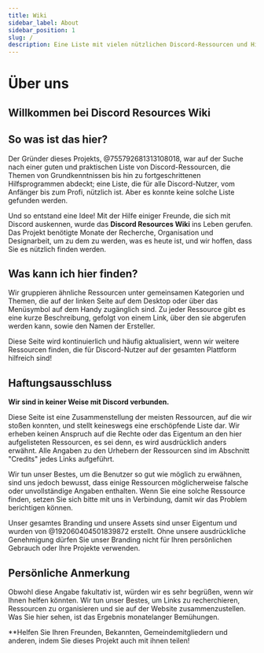 ```yaml
---
title: Wiki
sidebar_label: About
sidebar_position: 1
slug: /
description: Eine Liste mit vielen nützlichen Discord-Ressourcen und Hilfsprogrammen für alle Arten von Nutzern, vom Anfänger bis zum Power-User.
---
```


# Über uns

## Willkommen bei Discord Resources Wiki

## So was ist das hier?

Der Gründer dieses Projekts, @755792681313108018, war auf der Suche nach einer guten und praktischen Liste von Discord-Ressourcen, die Themen von Grundkenntnissen bis hin zu fortgeschrittenen Hilfsprogrammen abdeckt; eine Liste, die für alle Discord-Nutzer, vom Anfänger bis zum Profi, nützlich ist. Aber es konnte keine solche Liste gefunden werden.

Und so entstand eine Idee!
Mit der Hilfe einiger Freunde, die sich mit Discord auskennen, wurde das **Discord Resources Wiki** ins Leben gerufen. Das Projekt benötigte Monate der Recherche, Organisation und Designarbeit, um zu dem zu werden, was es heute ist, und wir hoffen, dass Sie es nützlich finden werden.

## Was kann ich hier finden?

Wir gruppieren ähnliche Ressourcen unter gemeinsamen Kategorien und Themen, die auf der linken Seite auf dem Desktop oder über das Menüsymbol auf dem Handy zugänglich sind. Zu jeder Ressource gibt es eine kurze Beschreibung, gefolgt von einem Link, über den sie abgerufen werden kann, sowie den Namen der Ersteller.

Diese Seite wird kontinuierlich und häufig aktualisiert, wenn wir weitere Ressourcen finden, die für Discord-Nutzer auf der gesamten Plattform hilfreich sind!

## Haftungsausschluss

**Wir sind in keiner Weise mit Discord verbunden.**

Diese Seite ist eine Zusammenstellung der meisten Ressourcen, auf die wir stoßen konnten, und stellt keineswegs eine erschöpfende Liste dar. Wir erheben keinen Anspruch auf die Rechte oder das Eigentum an den hier aufgelisteten Ressourcen, es sei denn, es wird ausdrücklich anders erwähnt. Alle Angaben zu den Urhebern der Ressourcen sind im Abschnitt "Credits" jedes Links aufgeführt.

Wir tun unser Bestes, um die Benutzer so gut wie möglich zu erwähnen, sind uns jedoch bewusst, dass einige Ressourcen möglicherweise falsche oder unvollständige Angaben enthalten. Wenn Sie eine solche Ressource finden, setzen Sie sich bitte mit uns in Verbindung, damit wir das Problem berichtigen können.

Unser gesamtes Branding und unsere Assets sind unser Eigentum und wurden von @192060404501839872 erstellt. Ohne unsere ausdrückliche Genehmigung dürfen Sie unser Branding nicht für Ihren persönlichen Gebrauch oder Ihre Projekte verwenden. 

## Persönliche Anmerkung

Obwohl diese Angabe fakultativ ist, würden wir es sehr begrüßen, wenn wir Ihnen helfen könnten. Wir tun unser Bestes, um Links zu recherchieren, Ressourcen zu organisieren und sie auf der Website zusammenzustellen. Was Sie hier sehen, ist das Ergebnis monatelanger Bemühungen.

**Helfen Sie Ihren Freunden, Bekannten, Gemeindemitgliedern und anderen, indem Sie dieses Projekt auch mit ihnen teilen!
